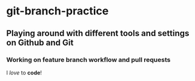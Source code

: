 # git-branch-practice

## Playing around with different tools and settings on Github and Git

### Working on feature branch workflow and pull requests

I _love_ to __code__!
